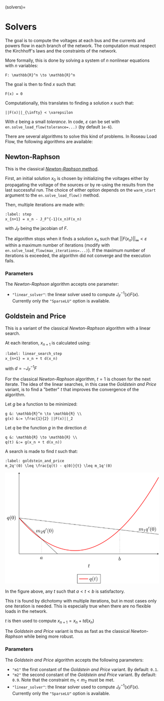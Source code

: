 (solvers)=

# Solvers

The goal is to compute the voltages at each bus and the currents and powers flow in each branch of
the network. The computation must respect the Kirchhoff's laws and the constraints of the network.

More formally, this is done by solving a system of $n$ nonlinear equations with $n$ variables:

```{math}
F: \mathbb{R}^n \to \mathbb{R}^n
```

The goal is then to find $x$ such that:

```{math}
F(x) = 0
```

Computationally, this translates to finding a solution $x$ such that:
```{math}
||F(x)||_{\infty} < \varepsilon
```
With $\varepsilon$ being a small *tolerance*.
In code, $\varepsilon$ can be set with `en.solve_load_flow(tolerance=...)` (by default `1e-6`).

There are several algorithms to solve this kind of problems. In Roseau Load Flow, the following
algorithms are available:


## Newton-Raphson

This is the classical [*Newton-Raphson* method](https://en.wikipedia.org/wiki/Newton%27s_method).

First, an initial solution $x_0$ is chosen by initializing the voltages either by propagating the
voltage of the sources or by re-using the results from the last successful run. The choice of
either option depends on the `warm_start` argument to the `en.solve_load_flow()` method.

Then, multiple iterations are made with:

```{math}
:label: step
x_{n+1} = x_n - J_F^{-1}(x_n)F(x_n)
```

with $J_F$ being the jacobian of $F$.

The algorithm stops when it finds a solution $x_n$ such that $||F(x_n)||_{\infty} < \varepsilon$
within a maximum number of iterations (modify with `en.solve_load_flow(max_iterations=...)`). If
the maximum number of iterations is exceeded, the algorithm did not converge and the execution
fails.

### Parameters

The *Newton-Raphson* algorithm accepts one parameter:
- `"linear_solver"`: the linear solver used to compute $J_F^{-1}(x)F(x)$. Currently only the
  `"SparseLU"` option is available.

## Goldstein and Price

This is a variant of the classical *Newton-Raphson* algorithm with a linear search.

At each iteration, $x_{n+1}$ is calculated using:
```{math}
:label: linear_search_step
x_{n+1} = x_n + t d(x_n)
```
with $d = -J_F^{-1}F$

For the classical *Newton-Raphson* algorithm, $t=1$ is chosen for the next iterate.
The idea of the linear searches, in this case the *Goldstein and Price* variant, is to find a
"better" $t$ that improves the convergence of the algorithm.

Let $g$ be a function to be minimized:
```{math}
g &: \mathbb{R}^n \to \mathbb{R} \\
g(x) &:= \frac{1}{2} ||F(x)||_2
```

Let $q$ be the function $g$ in the direction $d$:
```{math}
q &: \mathbb{R} \to \mathbb{R} \\
q(t) &:= g(x_n + t d(x_n))
```

A search is made to find $t$ such that:
```{math}
:label: goldstein_and_price
m_2q'(0) \leq \frac{q(t) - q(0)}{t} \leq m_1q'(0)
```

![Goldstein and Price conditions](_static/Goldstein_and_Price.svg)

In the figure above, any $t$ such that $a < t < b$ is satisfactory.

This $t$ is found by dichotomy with multiple iterations, but in most cases only one iteration is
needed. This is especially true when there are no flexible loads in the network.

$t$ is then used to compute $x_{n+1} = x_n + t d(x_n)$

The *Goldstein and Price* variant is thus as fast as the classical *Newton-Raphson* while being
more robust.

### Parameters

The *Goldstein and Price* algorithm accepts the following parameters:
- `"m1"` the first constant of the *Goldstein and Price* variant. By default: `0.1`.
- `"m2"` the second constant of the *Goldstein and Price* variant. By default: `0.9`.
  Note that the constraint $m_1 < m_2$ must be met.
- `"linear_solver"`: the linear solver used to compute $J_F^{-1}(x)F(x)$. Currently only the
  `"SparseLU"` option is available.
